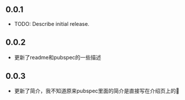 ## 0.0.1

* TODO: Describe initial release.
## 0.0.2

* 更新了readme和pubspec的一些描述
## 0.0.3

* 更新了简介，我不知道原来pubspec里面的简介是直接写在介绍页上的🤷
